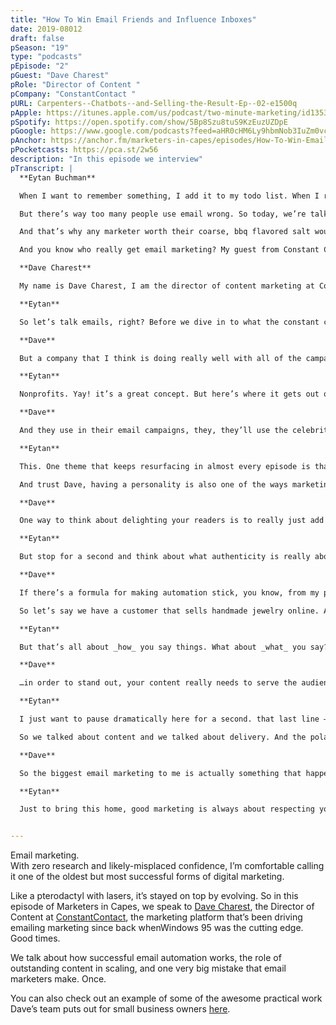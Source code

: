 ```yaml
---
title: "How To Win Email Friends and Influence Inboxes"
date: 2019-08012
draft: false
pSeason: "19"
type: "podcasts"
pEpisode: "2"
pGuest: "Dave Charest"
pRole: "Director of Content "
pCompany: "ConstantContact "
pURL: Carpenters--Chatbots--and-Selling-the-Result-Ep--02-e1500q
pApple: https://itunes.apple.com/us/podcast/two-minute-marketing/id1353391360?mt=2
pSpotify: https://open.spotify.com/show/5Bp8Szu8tuS9KzEuzUZDpE
pGoogle: https://www.google.com/podcasts?feed=aHR0cHM6Ly9hbmNob3IuZm0vcy8yOWI1NTgwL3BvZGNhc3QvcnNz
pAnchor: https://anchor.fm/marketers-in-capes/episodes/How-To-Win-Email-Friends-and-Influence-Inboxes-E19-David-Charest--ConstantContact-e4t9qd
pPocketcasts: https://pca.st/2w56
description: "In this episode we interview"  
pTranscript: |
  **Eytan Buchman**

  When I want to remember something, I add it to my todo list. When I really want to remember something, I email it to myself. Cause email works…and because I haven’t marked myself as spam.

  But there’s way too many people use email wrong. So today, we’re talking about how to use email to create a customer relationships, and how to make even email automations personal – it can be done. Finally, we’re going to talk about a huge mistake marketers do before they eveb write an email. But first, my name is Eytan Buchman, you’re listening to a very clickbaity introduction on Marketers in Capes, and my random and totally unverifiable internet statistic of the day is… that there are 5.9 billion active email accounts in the world.

  And that’s why any marketer worth their coarse, bbq flavored salt would agree that email marketing is where it’s at.

  And you know who really get email marketing? My guest from Constant Contact, the email marketing company that have been doing this since around when Windows 95 was released, and the guy who’s helped them scale to over five million customers –

  **Dave Charest**

  My name is Dave Charest, I am the director of content marketing at Constant Contact. For those of you who don’t know, Constant Contact is built to simplify the complex and confusing task of marketing your idea. Even if you’re a beginner, we offer powerful tools, marketing advice, and more to help you succeed. And of course, the tool that started it all for us is email marketing. My team specifically is responsible for providing practical step by step marketing advice to small businesses and nonprofits. So they can do more business and do more for their cause.

  **Eytan**

  So let’s talk emails, right? Before we dive in to what the constant contact content carnival is all about, Dave spoke about what a good email campaign should look like.

  **Dave**

  But a company that I think is doing really well with all of the campaigns that they do is is Omaze. And Omaze. If you’re not familiar, they help nonprofits raise money by offering these kind of once in a lifetime experiences. And so they often partner with a lot of celebrities.

  **Eytan**

  Nonprofits. Yay! it’s a great concept. But here’s where it gets out of the box.

  **Dave**

  And they use in their email campaigns, they, they’ll use the celebrities name in the front line for the from name, and so that really stands out of the inbox. And then those emails are actually written from the celebrity to the, you know, they feel like the celeb he’s writing specifically to you, and those emails. And so those are really fun. And they’re powerful. And they’re, they’re fun to read. And they, they really work really well. And so I think they’re really doing some really great work. And if you were to kind of take what they’re doing and applying it to your own business, it’s really about thinking about one making sure you’re using those recognizable from names. And then really making sure that you’re writing as if you’re speaking to your subscriber one on one versus kind of those big, you know, generic kind of emails,

  **Eytan**

  This. One theme that keeps resurfacing in almost every episode is that today, we maintain relationships with people, not brands. Whether it’s in video marketing or email marketing, having a one-to-one conversation with your reader builds bridges. Omaze uses everything at their disposal – including the from line.

  And trust Dave, having a personality is also one of the ways marketing automation can really shine.

  **Dave**

  One way to think about delighting your readers is to really just add some personality to your automated emails, right? You don’t want them to feel as if they’re automated. And so like an example of this would be think about like the wealth, welcome emails as an example, right. So when someone new subscribers to your list you really want to deliver on, you know, what you promised them in exchange for their email address in the beginning, you want to make them feel like they’ve made this great decision by subscribing to your list. And then you want to really set expectations for what they should expect from you in the future. And when you add personality to this message, it really starts to set the tone for how people may respond to future emails, and allows you to really get that experience off to a great start, right?

  **Eytan**

  But stop for a second and think about what authenticity is really about -a conversation, not one person just talking.Which is another key automation win.

  **Dave**

  If there’s a formula for making automation stick, you know, from my point of view, I really think there’s power in letting your current subscribers really self segment themselves into receiving automated follow up messages from you….

  So let’s say we have a customer that sells handmade jewelry online. And when she has a new line that she’s working on, she’ll send out an email to our whole list, offering a sneak peek to people who actually click a button in there, right. And so what that does is that, you know, people to the specific list with triggers that automation, and then she only sends those people kind of those Sneak Peek messages, right to get them excited about this new line that she has coming up. And so essentially, she’s allowing those customers or current subscribers to then again, opt in to receiving those automated emails. And so those emails start to feel more timely and relevant to them.

  **Eytan**

  But that’s all about _how_ you say things. What about _what_ you say? The key to finding the right thing on that front is about knowing your customer well. Like, smell the cinnamon gum on their breath well.

  **Dave**

  …in order to stand out, your content really needs to serve the audience that you’re trying to reach in a in a really meaningful way. So that means you really need to understand your audience like no one else, so that you can create content that that resonates with them, and speaks to the reality of their situation. So for many small businesses, many of whom are business owners first, and marketers by necessity, you know, we found that practical step by step marketing advice is important, as they’re wearing many hats. And, you know, just really, they don’t have the luxury of time to figure out how to navigate the cluttered and often just noisy world of online marketing. And so our challenge is always to how do we create content that’s providing actual value to them, while being respectful their time.

  **Eytan**

  I just want to pause dramatically here for a second. that last line – loving your users time – is so key. When you love your customer’s time, you work harder. You provide practical guidance. You kill the fluff, you kill the SEO keywords, and you make damn sure that what you say matters. That’s good content.

  So we talked about content and we talked about delivery. And the polar opposite of both of those things is…drumroll….

  **Dave**

  So the biggest email marketing to me is actually something that happens just even before somebody even sent a message, right? And I’m sure you’ve heard the term, but it’s, it’s referring to email marketing as email blasts. Right. And I think that really just sets you off and starts you in this wrong place. Because the term blast itself really starts to invoke this message, just shooting out messages and that you hope we’re going to hit somebody right. And I think that’s just really the wrong way to start. Because it’s we’ve really moved beyond kind of that blast mentality, right? And, and people are expecting different things from the messages that they receive. And in particular, they’re expecting them the field timely and relevant to them and all of that, and, and so you’d be amazed though, how many people still kind of approach email this way with that blast mentality

  **Eytan**

  Just to bring this home, good marketing is always about respecting your audience. As soon as you catch yourself writing for Google bots or for your product, you know you’re going off course. If you want other marketers to find this life-changing podcast, leave a review on iTunes. It really helps. And, because I love your time, I’m going to end this episode of Marketers in Capes right now, without saying anything clever at all. Namaste, my marketing friends.


---
```

Email marketing.  
With zero research and likely-misplaced confidence, I’m comfortable calling it one of the oldest but most successful forms of digital marketing.

Like a pterodactyl with lasers, it’s stayed on top by evolving. So in this episode of Marketers in Capes, we speak to [Dave Charest](https://www.linkedin.com/in/davecharest/), the Director of Content at [ConstantContact](http://constantcontact.com), the marketing platform that’s been driving emailing marketing since back whenWindows 95 was the cutting edge. Good times.

We talk about how successful email automation works, the role of outstanding content in scaling, and one very big mistake that email marketers make. Once.

You can also check out an example of some of the awesome practical work Dave’s team puts out for small business owners [here](https://www.constantcontact.com/forward/marketing-advisor-playbook).